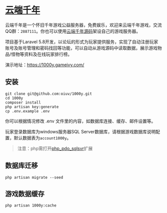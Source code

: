 # [云端千年](https://1000y.gameivy.com)

云端千年是一个怀旧千年游戏公益服务器，免费娱乐，欢迎来云端千年游戏，交流QQ群：`2887111`。你也可以使用[云端千年源码](https://github.com/oiuv/1000yTGS)架设自己的游戏服务器。

项目基于Laravel 5.8开发，以论坛的形式为玩家提供服务，实现了自动注册玩家账号及账号管理和密码找回等功能，可以自动从游戏源码中读取数据，展示游戏物品/怪物等资料及在线玩家排行榜。

演示地址：https://1000y.gameivy.com/

## 安装
    git clone git@github.com:oiuv/1000y.git
    cd 1000y
    composer install
    php artisan key:generate
    cp .env.example .env

你可以根据情况修改 .env 文件里的内容，如数据库连接、缓存、邮件设置等。

玩家登录数据库为windows服务器SQL Server数据库，请根据游戏数据库说明配置，默认数据表为`account1000y`。

> 注意：php需打开[php_pdo_sqlsvr](https://docs.microsoft.com/zh-cn/sql/connect/php/download-drivers-php-sql-server?view=sql-server-2016)扩展

## 数据库迁移
    php artisan migrate --seed

##  游戏数据缓存
    php artisan 1000y:cache
